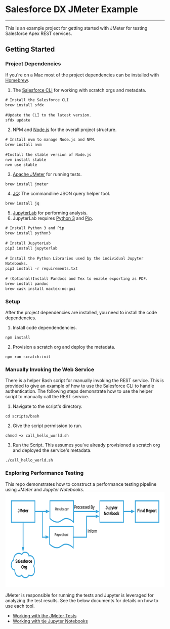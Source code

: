 # Salesforce DX JMeter Example

---

This is an example project for getting started with JMeter for
testing Salesforce Apex REST services.

## Getting Started

### Project Dependencies
If you're on a Mac most of the project dependencies can be installed with [Homebrew](https://brew.sh/).

1. The [Salesforce CLI](https://developer.salesforce.com/tools/sfdxcli) for working with scratch orgs and metadata.
```shell
# Install the Salesforce CLI
brew install sfdx

#Update the CLI to the latest version.
sfdx update
```
2. NPM and [Node.js](https://nodejs.org/en/download/) for the overall project structure.
```shell
# Install nvm to manage Node.js and NPM.
brew install nvm

#Install the stable version of Node.js
nvm install stable
nvm use stable
```
3. [Apache JMeter](https://jmeter.apache.org/) for running tests.
```shell
brew install jmeter
```
4. [JQ](https://stedolan.github.io/jq/): The commandline JSON query helper tool.
```shell
brew install jq
```
5. [JupyterLab](https://jupyter.org/) for performing analysis. 
6. JupyterLab requires [Python 3](https://www.python.org/) and [Pip](https://pip.pypa.io/en/stable/).
```shell
# Install Python 3 and Pip
brew install python3

# Install JupyterLab
pip3 install jupyterlab

# Install the Python Libraries used by the individual Jupyter Notebooks.
pip3 install -r requirements.txt

# (Optional)Install Pandocs and Tex to enable exporting as PDF.
brew install pandoc
brew cask install mactex-no-gui
```

### Setup

After the project dependencies are installed, you need to install
the code dependencies.

1. Install code dependendencies.

```shell
npm install
```

2. Provision a scratch org and deploy the metadata.

```shell
npm run scratch:init
```

### Manually Invoking the Web Service

There is a helper Bash script for manually invoking the REST service. This
is provided to give an example of how to use the Salesforce CLI to handle
authentication. The following steps demonstrate how to use the helper script
to manually call the REST service.

1. Navigate to the script's directory.

```shell
cd scripts/bash
```

2. Give the script permission to run.

```shell
chmod +x call_hello_world.sh
```

3. Run the Script. This assumes you've already provisioned a scratch org and
   deployed the service's metadata.

```shell
./call_hello_world.sh
```

### Exploring Performance Testing
This repo demonstrates how to construct a performance testing pipeline using 
_JMeter_ and _Jupyter Notebooks_.
<img src="./images/testing_pipeline.png"
     alt="The Testing Pipeline"
     style="height: 300px" />

JMeter is responsible for running the tests and Jupyter is leveraged for 
analyzing the test results. See the below documents for details on how
to use each tool.

- [Working with the JMeter Tests](./docs/jmeter_help.md)
- [Working with tje Jupyter Notebooks](./docs/jupyter_help.md)